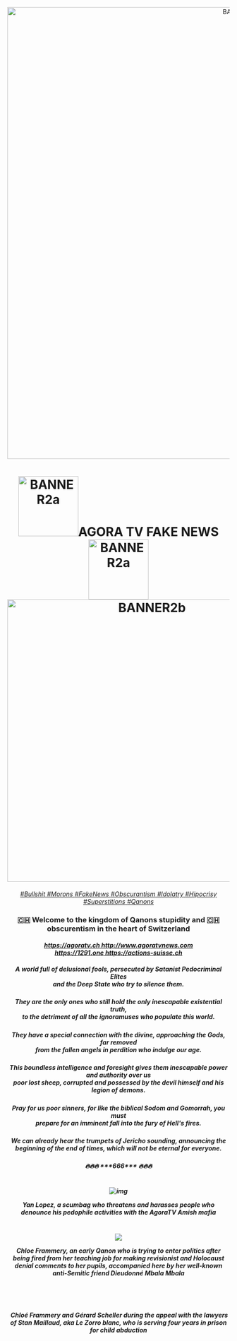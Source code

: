 <p align="center">
<img alt="BANNER1" src="https://i.imgur.com/QWJjV0Q.png" width="1024" /> 
<h1 align="center"><img alt="BANNER2a" src="https://i.imgur.com/MKGLlNT.png" width="136">AGORA TV FAKE NEWS<img alt="BANNER2a" src="https://i.imgur.com/MKGLlNT.png" width="136"><img alt="BANNER2b" src="https://i.imgur.com/omoNRpC.png" width="640"></h1>
<div align="center">
<a href="http://creationbodo.free.fr/agoratv"><i>#Bullshit</i> <a href="http://creationbodo.free.fr/agoratv"><i>#Morons</i> <a href="http://creationbodo.free.fr/agoratv"><i>#FakeNews</i> <a href="http://creationbodo.free.fr/agoratv"><i>#Obscurantism</i> 
<a href="http://creationbodo.free.fr/agoratv"><i>#Idolatry</i> <a href="http://creationbodo.free.fr/agoratv"><i>#Hipocrisy</i> <a href="http://creationbodo.free.fr/agoratv"><i>#Superstitions</i> <a href="http://creationbodo.free.fr/agoratv"><i>#Qanons</i></a>
<h3><head align="center">🇨🇭 Welcome to the kingdom of Qanons stupidity and 🇨🇭<br /> obscurentism in the heart of Switzerland</head></h3>
<h5><a href="https://agoratv.ch"><i>https://agoratv.ch</i> <a href="http://www.agoratvnews.com"><i>http://www.agoratvnews.com<i> <br /> <a href="https://1291.one"><i>https://1291.one</i> <a href="https://actions-suisse.ch"><i>https://actions-suisse.ch</i></a>
<h5 align="center"><i>A world full of delusional fools, persecuted by Satanist Pedocriminal Elites <br /> and the Deep State who try to silence them.</i></h5>
<h5 align="center"><i>They are the only ones who still hold the only inescapable existential truth, <br /> to the detriment of all the ignoramuses who populate this world.</i></h5>
<h5 align="center"><i>They have a special connection with the divine, approaching the Gods, far removed <br /> from the fallen angels in perdition who indulge our age.</i></h5>
<h5 align="center"><i>This boundless intelligence and foresight gives them inescapable power and authority over us <br /> poor lost sheep, corrupted and possessed by the devil himself and his legion of demons.</i></h5>
<h5 align="center"><i>Pray for us poor sinners, for like the biblical Sodom and Gomorrah, you must <br /> prepare for an imminent fall into the fury of Hell's fires.</i></h5>
<h5 align="center"><i>We can already hear the trumpets of Jericho sounding, announcing the <br /> beginning of the end of times, which will not be eternal for everyone.</i></h5>
🔥🔥🔥   ***666***   🔥🔥🔥

#

![img](https://media.giphy.com/media/EnzJLxbJKWf0I597QJ/giphy.gif)

***Yan Lopez, a scumbag who threatens and harasses people who denounce his pedophile activities with the AgoraTV Amish mafia***
#

![](https://i.imgur.com/U3KIRfE.png)

***Chloe Frammery, an early Qanon who is trying to enter politics after being fired from her teaching job for making revisionist and Holocaust denial comments to her pupils, accompanied here by her well-known anti-Semitic friend Dieudonné Mbala Mbala***

#

![]()

#

![]()
***Chloé Frammery and Gérard Scheller during the appeal with the lawyers of Stan Maillaud,***
***aka Le Zorro blanc, who is serving four years in prison for child abduction***
